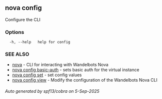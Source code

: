 ## nova config

Configure the CLI

### Options

```
  -h, --help   help for config
```

### SEE ALSO

* [nova](nova.md)	 - CLI for interacting with Wandelbots Nova
* [nova config basic-auth](nova_config_basic-auth.md)	 - sets basic auth for the virtual instance
* [nova config set](nova_config_set.md)	 - set config values
* [nova config view](nova_config_view.md)	 - Modify the configuration of the Wandelbots Nova CLI

###### Auto generated by spf13/cobra on 5-Sep-2025
